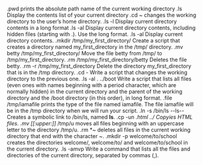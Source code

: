 .pwd prints the absolute path name of the current working directory
.ls Display the contents list of your current directory
.cd ~ changes the working directory to the user’s home directory.
.ls -l Display current directory contents in a long format
.ls -al Display current directory contents, including hidden files (starting with .). Use the long format.
.ls -al Display current directory contents.
.mkdir /tmp/my_first_directory/ Create a script that creates a directory named my_first_directory in the /tmp/ directory.
.mv betty /tmp/my_first_directory/ Move the file betty from /tmp/ to /tmp/my_first_directory.
.rm /tmp/my_first_directory/betty Deletes the file betty.
.rm -r /tmp/my_first_directory Delete the directory my_first_directory that is in the /tmp directory.
.cd - Write a script that changes the working directory to the previous one.
.ls -al . ../boot Write a script that lists all files (even ones with names beginning with a period character, which are normally hidden) in the current directory and the parent of the working directory and the /boot directory (in this order), in long format.
.file /tmp/iamafile prints the type of the file named iamafile. The file iamafile will be in the /tmp directory when we will run your script.
.ln -s /bin/ls --ls-- Creates a symbolic link to /bin/ls, named __ls__. 
.cp -un *.html ../ Copyies HTML files.
.mv [[:upper:]]* /tmp/u moves all files beginning with an uppercase letter to the directory /tmp/u.
.rm *~ deletes all files in the current working directory that end with the character ~.
.mkdir -p welcome/to/school creates the directories welcome/, welcome/to/ and welcome/to/school in the current directory.
.ls -amvp Write a command that lists all the files and directories of the current directory, separated by commas (,). 
